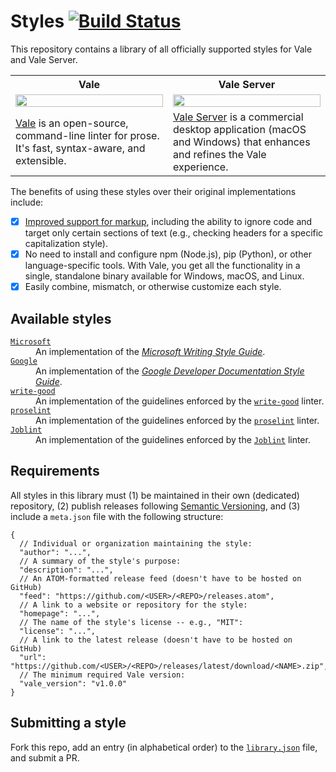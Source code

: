 # Styles [![Build Status](https://travis-ci.org/errata-ai/styles.svg?branch=master)](https://travis-ci.org/errata-ai/styles)

This repository contains a library of all officially supported styles for Vale and Vale Server.

<table>
    <tr>
        <th>Vale</th>
        <th>Vale Server</th>
    </tr>
    <tr>
        <td width="50%">
          <a href="https://user-images.githubusercontent.com/8785025/63803049-d7bccd80-c8c8-11e9-97fd-169631f80be9.png">
                <img src="https://user-images.githubusercontent.com/8785025/63803049-d7bccd80-c8c8-11e9-97fd-169631f80be9.png" width="100%">
            </a>
        </td>
        <td width="50%">
            <a href="https://user-images.githubusercontent.com/8785025/60774954-0391b300-a0d1-11e9-8d92-1c97f5d07bf4.png">
                <img src="https://user-images.githubusercontent.com/8785025/60774954-0391b300-a0d1-11e9-8d92-1c97f5d07bf4.png" width="100%">
            </a>
        </td>
    </tr>
    <tr>
        <td width="50%">
          <a href="https://github.com/errata-ai/vale">Vale</a> is an open-source, command-line linter for prose. It's fast, syntax-aware, and extensible.
        </td>
        <td width="50%">
          <a href="https://errata.ai/vale-server/">Vale Server</a> is a commercial desktop application (macOS and Windows) that enhances and refines the Vale experience.
    </tr>
</table>

The benefits of using these styles over their original implementations include:

- [X] [Improved support for markup](https://errata-ai.github.io/vale/formats/), including the ability to ignore code and target only certain sections of text (e.g., checking headers for a specific capitalization style).
- [X] No need to install and configure npm (Node.js), pip (Python), or other language-specific tools. With Vale, you get all the functionality in a single, standalone binary available for Windows, macOS, and Linux.
- [X] Easily combine, mismatch, or otherwise customize each style.

## Available styles

<dl>
  <dt><a href="https://github.com/errata-ai/Microsoft"><code>Microsoft</code></a></dt>
  <dd>An implementation of the <a href="https://docs.microsoft.com/en-us/style-guide/welcome/"><i>Microsoft Writing Style Guide</i></a>.</dd>

  <dt><a href="https://github.com/errata-ai/Google"><code>Google</code></a></dt>
  <dd>An implementation of the <a href="https://developers.google.com/style/"><i>Google Developer Documentation Style Guide</i></a>.</dd>

  <dt><a href="https://github.com/errata-ai/write-good"><code>write-good</code></a></dt>
  <dd>An implementation of the guidelines enforced by the <a href="https://github.com/btford/write-good"><code>write-good</code></a> linter.</dd>
  
  <dt><a href="https://github.com/errata-ai/proselint"><code>proselint</code></a></dt>
  <dd>An implementation of the guidelines enforced by the <a href="https://github.com/amperser/proselint/"><code>proselint</code></a> linter.</dd>
  
  <dt><a href="https://github.com/errata-ai/Joblint"><code>Joblint</code></a></dt>
  <dd>An implementation of the guidelines enforced by the <a href="https://github.com/rowanmanning/joblint"><code>Joblint</code></a> linter.</dd>
</dl>

## Requirements

All styles in this library must (1) be maintained in their own (dedicated) repository, (2) publish releases following [Semantic Versioning](https://semver.org/), and (3) include a `meta.json` file with the following structure:

```json5
{
  // Individual or organization maintaining the style:
  "author": "...",
  // A summary of the style's purpose:
  "description": "...",
  // An ATOM-formatted release feed (doesn't have to be hosted on GitHub)
  "feed": "https://github.com/<USER>/<REPO>/releases.atom",
  // A link to a website or repository for the style:
  "homepage": "...",
  // The name of the style's license -- e.g., "MIT":
  "license": "...",
  // A link to the latest release (doesn't have to be hosted on GitHub)
  "url": "https://github.com/<USER>/<REPO>/releases/latest/download/<NAME>.zip",
  // The minimum required Vale version:
  "vale_version": "v1.0.0"
}
```

## Submitting a style

Fork this repo, add an entry (in alphabetical order) to the [`library.json`](https://github.com/errata-ai/styles/blob/master/library.json) file, and submit a PR.
